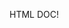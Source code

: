 HTML DOC!
<title> Joshs 1st project </title>
<header>
</header>
<head>
<Style>
background: blue;
text-color: white
text-align: center;
</head>
<body>
<div>
<h1># Hello-World<h1>
<small>1st project</small>
</div>
</body>
</style>
